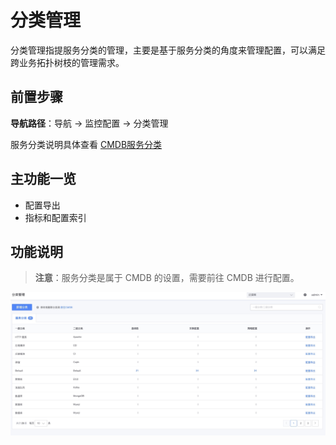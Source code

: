 # 分类管理

分类管理指提服务分类的管理，主要是基于服务分类的角度来管理配置，可以满足跨业务拓扑树枝的管理需求。

## 前置步骤

**导航路径**：导航  →  监控配置  →  分类管理

服务分类说明具体查看 [CMDB服务分类](../../../../配置平台/产品白皮书/产品功能/ServiceType.md)

## 主功能一览

* 配置导出
* 指标和配置索引

## 功能说明

> **注意**：服务分类是属于 CMDB 的设置，需要前往 CMDB 进行配置。

![-w2020](media/15754473533988.jpg)


